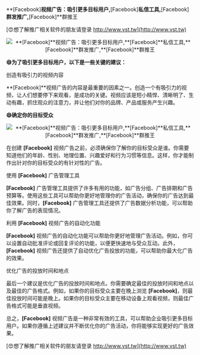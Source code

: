 **[Facebook]**视频广告：吸引更多目标用户,**[Facebook]**私信工具,**[Facebook]**群发推广,**[Facebook]**群推王

[😍想了解推广相关软件的朋友请登录 http://www.vst.tw](http://www.vst.tw)

 <center><img src="https://vst.tw/MP4/tuiguang/png/6.png" alt="**[Facebook]**视频广告：吸引更多目标用户,**[Facebook]**私信工具,**[Facebook]**群发推广,**[Facebook]**群推王"></center>

**😄为了吸引更多目标用户，以下是一些关键的建议：**

创造有吸引力的视频内容

**[Facebook]**视频广告的内容是最重要的因素之一。创造一个有吸引力的视频，让人们想要停下来观看，是成功的关键。视频应该是短小精悍、清晰明了、生动有趣，抓住观众的注意力，并让他们对你的品牌、产品或服务产生兴趣。

**😄确定你的目标受众**

 <center><img src="https://vst.tw/MP4/tuiguang/png/0.png" alt="**[Facebook]**视频广告：吸引更多目标用户,**[Facebook]**私信工具,**[Facebook]**群发推广,**[Facebook]**群推王"></center>

在创建 **[Facebook]** 视频广告之前，必须确保你了解你的目标受众是谁。你需要知道他们的年龄、性别、地理位置、兴趣爱好和行为习惯等信息。这样，你才能制作出针对你的目标受众的有针对性的广告。

使用 **[Facebook]** 广告管理工具

**[Facebook]** 广告管理工具提供了许多有用的功能，如广告分组、广告排期和广告预算等。使用这些工具可以帮助你更好地管理你的广告活动，确保你的广告达到最佳效果。同时，**[Facebook]** 广告管理工具还提供了广告数据分析功能，可以帮助你了解广告的表现情况。

利用 **[Facebook]** 视频广告的自动化功能

**[Facebook]** 视频广告的自动化功能可以帮助你更好地管理广告活动。例如，你可以设置自动批准评论或回复评论的功能，以便更快速地与受众互动。此外，**[Facebook]** 视频广告还提供了自动优化广告投放的功能，可以帮助你最大化广告的效果。

优化广告的投放时间和地点

最后一个建议是优化广告的投放时间和地点。你需要确定最佳的投放时间和地点以及最佳的广告格式。例如，如果你的目标受众主要在晚上浏览 **[Facebook]**，则最佳投放时间可能是晚上。如果你的目标受众主要在移动设备上观看视频，则最佳广告格式可能是垂直视频。

总之，**[Facebook]** 视频广告是一种非常有效的工具，可以帮助企业吸引更多目标用户。如果你遵循上述建议并不断优化你的广告活动，你将能够实现更好的广告效果。

[😍想了解推广相关软件的朋友请登录 http://www.vst.tw](http://www.vst.tw)



